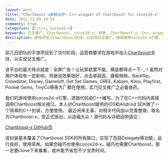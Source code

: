 ```yaml
---
layout: post
title: "Chartboost-x新鲜出炉: C++ wrapper of Chartboost for cocos2d-x"
date: 2012-11-09 19:54
comments: true
categories: [C/C++, cocos2d-x]
keywords: 交叉推广, Chartboost, cocos2d-x, 封装, Chartboost-x, C++, wrapper, github, iOS, Android
description: 游戏中加入Chartboost支持，以实现交叉推广。游戏使用cocos2d-x引擎，逻辑代码由C++编写。为了在C++代码内直接调用Chartboost相关接口，对Chartboost提供的iOS和Android SDK做了C++封装。运行良好，使用简单。
---
```


前几日团队的手游项目到了交付阶段，运营商要求在游戏中加入[Chartboost](http://chartboost.com/)支持，以实现交叉推广。

该平台的最大特点就是：全屏广告！让玩家欲罢不能，横竖都得点一下-\_-! 虽然对用户体验有一定影响，但据说效果很好，点击率超高，捷报频频。Backflip，Crowdstar, Disney, Gameloft, Get Set Games, GREE, Kabam, Kiloo, Playfirst, Pocket Gems, TinyCo等等大厂都在使用，实乃交叉推广之必备良药。

我们的游戏使用cocos2d-x引擎，逻辑代码由C++编写。为了在C++代码内直接调用Chartboost相关接口，本人对Chartboost提供的iOS和Android SDK做了一个简单的C++封装，方便使用。
最近闲来无事，对相关代码加以完善整理，取名为Chartboost-x，现正式放出，以造福大众！源代码与详细说明请见：

[Chartboost-x GitHub页](https://github.com/wenbin1989/Chartboost-x)

该封装基本覆盖了Chartboost SDK的所有接口，实现了包括Delegate等功能，运行良好，使用简单。如果您碰巧也使用cocos2d-x，碰巧也需要Chartboost，那一定要clone下来看看，或许能节省您不少宝贵时间。

